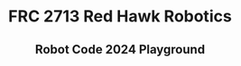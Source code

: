 <div align="center">
    <h1>FRC 2713 Red Hawk Robotics</h1>
    <h2>Robot Code 2024 Playground</h2>
</div>